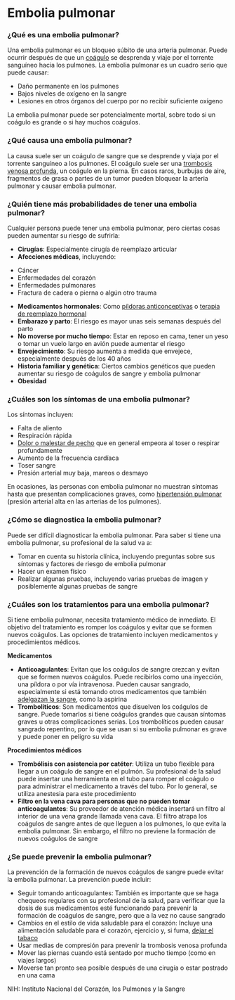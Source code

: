 Embolia pulmonar
================


### ¿Qué es una embolia pulmonar?


Una embolia pulmonar es un bloqueo súbito de una arteria pulmonar. Puede ocurrir después de que un [coágulo](https://medlineplus.gov/spanish/bloodclots.html) se desprenda y viaje por el torrente sanguíneo hacia los pulmones. La embolia pulmonar es un cuadro serio que puede causar:


* Daño permanente en los pulmones
* Bajos niveles de oxígeno en la sangre
* Lesiones en otros órganos del cuerpo por no recibir suficiente oxígeno


La embolia pulmonar puede ser potencialmente mortal, sobre todo si un coágulo es grande o si hay muchos coágulos.


### ¿Qué causa una embolia pulmonar?


La causa suele ser un coágulo de sangre que se desprende y viaja por el torrente sanguíneo a los pulmones. El coágulo suele ser una [trombosis venosa profunda](https://medlineplus.gov/spanish/deepveinthrombosis.html), un coágulo en la pierna. En casos raros, burbujas de aire, fragmentos de grasa o partes de un tumor pueden bloquear la arteria pulmonar y causar embolia pulmonar.


### ¿Quién tiene más probabilidades de tener una embolia pulmonar?


Cualquier persona puede tener una embolia pulmonar, pero ciertas cosas pueden aumentar su riesgo de sufrirla:


* **Cirugías**: Especialmente cirugía de reemplazo articular
* **Afecciones médicas**, incluyendo:
+ Cáncer
+ Enfermedades del corazón
+ Enfermedades pulmonares
+ Fractura de cadera o pierna o algún otro trauma

* **Medicamentos hormonales**: Como [píldoras anticonceptivas](https://medlineplus.gov/spanish/birthcontrol.html) o [terapia de reemplazo hormonal](https://medlineplus.gov/spanish/hormonereplacementtherapy.html)
* **Embarazo y parto**: El riesgo es mayor unas seis semanas después del parto
* **No moverse por mucho tiempo**: Estar en reposo en cama, tener un yeso o tomar un vuelo largo en avión puede aumentar el riesgo
* **Envejecimiento**: Su riesgo aumenta a medida que envejece, especialmente después de los 40 años
* **Historia familiar y genética**: Ciertos cambios genéticos que pueden aumentar su riesgo de coágulos de sangre y embolia pulmonar
* **Obesidad**


### ¿Cuáles son los síntomas de una embolia pulmonar?


Los síntomas incluyen:


* Falta de aliento
* Respiración rápida
* [Dolor o malestar de pecho](https://medlineplus.gov/spanish/chestpain.html) que en general empeora al toser o respirar profundamente
* Aumento de la frecuencia cardíaca
* Toser sangre
* Presión arterial muy baja, mareos o desmayo


En ocasiones, las personas con embolia pulmonar no muestran síntomas hasta que presentan complicaciones graves, como [hipertensión pulmonar](https://medlineplus.gov/spanish/pulmonaryhypertension.html) (presión arterial alta en las arterias de los pulmones).


### ¿Cómo se diagnostica la embolia pulmonar?


Puede ser difícil diagnosticar la embolia pulmonar. Para saber si tiene una embolia pulmonar, su profesional de la salud va a:


* Tomar en cuenta su historia clínica, incluyendo preguntas sobre sus síntomas y factores de riesgo de embolia pulmonar
* Hacer un examen físico
* Realizar algunas pruebas, incluyendo varias pruebas de imagen y posiblemente algunas pruebas de sangre


### ¿Cuáles son los tratamientos para una embolia pulmonar?


Si tiene embolia pulmonar, necesita tratamiento médico de inmediato. El objetivo del tratamiento es romper los coágulos y evitar que se formen nuevos coágulos. Las opciones de tratamiento incluyen medicamentos y procedimientos médicos.


**Medicamentos**
* **Anticoagulantes**: Evitan que los coágulos de sangre crezcan y evitan que se formen nuevos coágulos. Puede recibirlos como una inyección, una píldora o por vía intravenosa. Pueden causar sangrado, especialmente si está tomando otros medicamentos que también [adelgazan la sangre](https://medlineplus.gov/spanish/bloodthinners.html), como la aspirina
* **Trombolíticos**: Son medicamentos que disuelven los coágulos de sangre. Puede tomarlos si tiene coágulos grandes que causan síntomas graves u otras complicaciones serias. Los trombolíticos pueden causar sangrado repentino, por lo que se usan si su embolia pulmonar es grave y puede poner en peligro su vida


**Procedimientos médicos**
* **Trombólisis con asistencia por catéter**: Utiliza un tubo flexible para llegar a un coágulo de sangre en el pulmón. Su profesional de la salud puede insertar una herramienta en el tubo para romper el coágulo o para administrar el medicamento a través del tubo. Por lo general, se utiliza anestesia para este procedimiento
* **Filtro en la vena cava para personas que no pueden tomar anticoagulantes**: Su proveedor de atención médica insertará un filtro al interior de una vena grande llamada vena cava. El filtro atrapa los coágulos de sangre antes de que lleguen a los pulmones, lo que evita la embolia pulmonar. Sin embargo, el filtro no previene la formación de nuevos coágulos de sangre


### ¿Se puede prevenir la embolia pulmonar?


La prevención de la formación de nuevos coágulos de sangre puede evitar la embolia pulmonar. La prevención puede incluir:


* Seguir tomando anticoagulantes: También es importante que se haga chequeos regulares con su profesional de la salud, para verificar que la dosis de sus medicamentos esté funcionando para prevenir la formación de coágulos de sangre, pero que a la vez no cause sangrado
* Cambios en el estilo de vida saludable para el corazón: Incluye una alimentación saludable para el corazón, ejercicio y, si fuma, [dejar el tabaco](https://medlineplus.gov/spanish/quittingsmoking.html)
* Usar medias de compresión para prevenir la trombosis venosa profunda
* Mover las piernas cuando está sentado por mucho tiempo (como en viajes largos)
* Moverse tan pronto sea posible después de una cirugía o estar postrado en una cama


NIH: Instituto Nacional del Corazón, los Pulmones y la Sangre 

